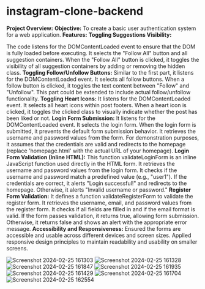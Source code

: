 
# instagram-clone-backend
**Project Overview:**
**Objective:** To create a basic user authentication system for a web application.
**Features:**
**Toggling Suggestions Visibility:**

The code listens for the DOMContentLoaded event to ensure that the DOM is fully loaded before executing.
It selects the "Follow All" button and all suggestion containers.
When the "Follow All" button is clicked, it toggles the visibility of all suggestion containers by adding or removing the hidden class.
**Toggling Follow/Unfollow Buttons:**
Similar to the first part, it listens for the DOMContentLoaded event.
It selects all follow buttons.
When a follow button is clicked, it toggles the text content between "Follow" and "Unfollow".
This part could be extended to include actual follow/unfollow functionality.
**Toggling Heart Icons:**
It listens for the DOMContentLoaded event.
It selects all heart icons within post footers.
When a heart icon is clicked, it toggles the clicked class to visually indicate whether the post has been liked or not.
**Login Form Submission:**
It listens for the DOMContentLoaded event.
It selects the login form.
When the login form is submitted, it prevents the default form submission behavior.
It retrieves the username and password values from the form.
For demonstration purposes, it assumes that the credentials are valid and redirects to the homepage (replace 'homepage.html' with the actual URL of your homepage).
**Login Form Validation (Inline HTML):**
This function validateLoginForm is an inline JavaScript function used directly in the HTML form.
It retrieves the username and password values from the login form.
It checks if the username and password match a predefined value (e.g., "user1").
If the credentials are correct, it alerts "Login successful!" and redirects to the homepage. Otherwise, it alerts "Invalid username or password."
**Register Form Validation:**
It defines a function validateRegisterForm to validate the register form.
It retrieves the username, email, and password values from the register form.
It checks if all fields are filled in and if the email format is valid.
If the form passes validation, it returns true, allowing form submission. Otherwise, it returns false and shows an alert with the appropriate error message.
**Accessibility and Responsiveness:**
Ensured the forms are accessible and usable across different devices and screen sizes.
Applied responsive design principles to maintain readability and usability on smaller screens.

![Screenshot 2024-02-25 161303](https://github.com/thabitha2505/instagram-clone-backend/assets/118505858/3d996f9c-dd88-48cb-88bc-6b895d7fed99)
![Screenshot 2024-02-25 161328](https://github.com/thabitha2505/instagram-clone-backend/assets/118505858/c12833a0-3054-437e-ae97-f7e624145691)
![Screenshot 2024-02-25 161847](https://github.com/thabitha2505/instagram-clone-backend/assets/118505858/0dd46ce5-d36f-49e8-b8d8-2acadb4f3df0)
![Screenshot 2024-02-25 161935](https://github.com/thabitha2505/instagram-clone-backend/assets/118505858/dc3cc8ad-b72a-4507-aaff-e46db7dd28f7)
![Screenshot 2024-02-25 161429](https://github.com/thabitha2505/instagram-clone-backend/assets/118505858/58019199-0cf0-4537-a25d-a53fbec3b35c)
![Screenshot 2024-02-25 161704](https://github.com/thabitha2505/instagram-clone-backend/assets/118505858/591de797-4675-400f-82dc-6b5d128cbbf0)
![Screenshot 2024-02-25 162554](https://github.com/thabitha2505/instagram-clone-backend/assets/118505858/980e9b56-00ad-47d1-9dc4-57a8f01246bf)
